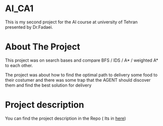 # AI_CA1
This is my second project for the AI course at university of Tehran presented by Dr.Fadaei. 

# About The Project 
This project was on search bases and compare BFS / IDS / A* / weighted A* to each other. 

The project was about how to find the optimal path to delivery some food to their costumer and there was some trap that the AGENT should discover them and find the best solution for delivery


# Project description 
You can find the project description in the Repo ( Its in <a href="https://github.com/matahho/AI_CA1/blob/main/AI-CA1-Spring%201402.pdf">here</a>)
